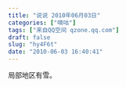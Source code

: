 ```yaml
---
title: "说说 2010年06月03日"
categories: ["嘀咕"]
tags: ["来自QQ空间 qzone.qq.com"]
draft: false
slug: "hy4F6t"
date: "2010-06-03 16:40:41"
---
```


局部地区有雪。
